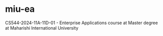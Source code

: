 # miu-ea
CS544-2024-11A-11D-01 - Enterprise Applications course at Master degree at Maharishi International University
